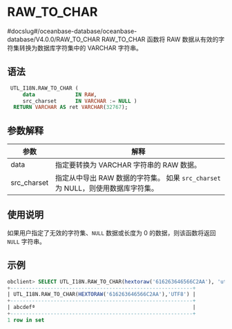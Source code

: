 RAW_TO_CHAR 
================================
#docslug#/oceanbase-database/oceanbase-database/V4.0.0/RAW_TO_CHAR
RAW_TO_CHAR 函数将 RAW 数据从有效的字符集转换为数据库字符集中的 VARCHAR 字符串。

语法 
-----------

```sql
 UTL_I18N.RAW_TO_CHAR (
     data             IN RAW,
     src_charset      IN VARCHAR := NULL )
  RETURN VARCHAR AS ret VARCHAR(32767);
```



参数解释 
-------------



|   **参数**    |                        **解释**                         |
|-------------|-------------------------------------------------------|
| data        | 指定要转换为 VARCHAR 字符串的 RAW 数据。                           |
| src_charset | 指定从中导出 RAW 数据的字符集。 如果 `src_charset` 为 NULL，则使用数据库字符集。 |



使用说明 
-------------

如果用户指定了无效的字符集、`NULL` 数据或长度为 0 的数据，则该函数将返回 `NULL` 字符串。

示例 
-----------

```sql
obclient> SELECT UTL_I18N.RAW_TO_CHAR(hextoraw('616263646566C2AA'), 'utf8') FROM DUAL;
+-----------------------------------------------------------+
| UTL_I18N.RAW_TO_CHAR(HEXTORAW('616263646566C2AA'),'UTF8') |
+-----------------------------------------------------------+
| abcdefª                                                   |
+-----------------------------------------------------------+
1 row in set 
```



